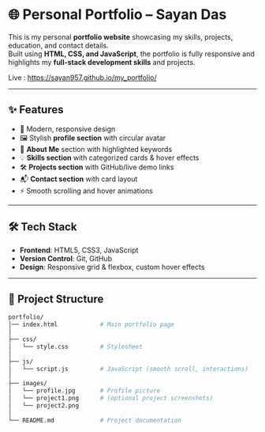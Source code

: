 # 🌐 Personal Portfolio – Sayan Das  

This is my personal **portfolio website** showcasing my skills, projects, education, and contact details.  
Built using **HTML, CSS, and JavaScript**, the portfolio is fully responsive and highlights my **full-stack development skills** and projects.  

Live : https://sayan957.github.io/my_portfolio/

---

## ✨ Features  
- 🎨 Modern, responsive design  
- 🖼️ Stylish **profile section** with circular avatar  
- 📌 **About Me** section with highlighted keywords  
- 💡 **Skills section** with categorized cards & hover effects  
- 🛠️ **Projects section** with GitHub/live demo links  
- 📬 **Contact section** with card layout  
- ⚡ Smooth scrolling and hover animations  

---

## 🛠️ Tech Stack  
- **Frontend**: HTML5, CSS3, JavaScript  
- **Version Control**: Git, GitHub  
- **Design**: Responsive grid & flexbox, custom hover effects  

---

## 📂 Project Structure  
```bash
portfolio/
│── index.html            # Main portfolio page
│
├── css/
│   └── style.css         # Stylesheet
│
├── js/
│   └── script.js         # JavaScript (smooth scroll, interactions)
│
├── images/
│   └── profile.jpg       # Profile picture
│   └── project1.png      # (optional project screenshots)
│   └── project2.png
│
└── README.md             # Project documentation
